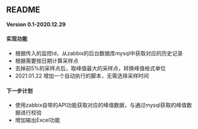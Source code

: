 ## README
**Version 0.1-2020.12.29**
#### 实现功能
- 根据传入的监控id，从zabbix的后台数据库mysql中获取对应的历史记录
- 根据需要按日期计算采样点
- 去掉前5%的采样点后，取峰值最大的采样点，转换峰值格式单位
- 2021.01.22 增加一个自动执行的脚本，无需选择采样时间
#### 下一步计划
- 使用zabbix自带的API功能获取对应的峰值数据，与通过mysql获取的峰值数据进行校验
- 增加输出Excel功能

